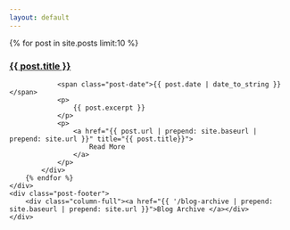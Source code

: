 ```yaml
---
layout: default
---
```

<div id="home" class="page-content wc-container">
	<div class="posts">
  		{% for post in site.posts limit:10 %}
  			<div class="post">
    			<h3 class="post-title">
			      <a href="{{ post.url | prepend: site.baseurl | prepend: site.url }}">
			        {{ post.title }}
			      </a>
    			</h3>

    			<span class="post-date">{{ post.date | date_to_string }}</span>    			
  				<p>
	  				{{ post.excerpt }}	
  				</p>
  				<p>
  					<a href="{{ post.url | prepend: site.baseurl | prepend: site.url }}" title="{{ post.title}}">
  						Read More
					</a>
  				</p>
  			</div>
  		{% endfor %}
	</div>
	<div class="post-footer">
		<div class="column-full"><a href="{{ '/blog-archive | prepend: site.baseurl | prepend: site.url }}">Blog Archive </a></div>
	</div>
</div>
